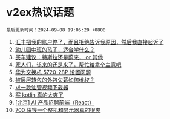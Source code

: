 # v2ex热议话题

`最后更新时间：2024-09-08 19:06:20 +0800`

1. [汇丰把我的账户停了，而且拒绝告诉我原因，然后我直接起诉了](https://www.v2ex.com/t/1071049)
1. [幼儿园中班的孩子，适合学什么？](https://www.v2ex.com/t/1071041)
1. [买车建议：特斯拉还是蔚来， or 其他](https://www.v2ex.com/t/1070983)
1. [家人们，该来的还是来了，帮忙给拿个主意吧](https://www.v2ex.com/t/1071062)
1. [华为交换机 5720-28P 设置问题](https://www.v2ex.com/t/1071047)
1. [被层层转包的外包欠薪如何维权？](https://www.v2ex.com/t/1071004)
1. [求一款油管视频下载器](https://www.v2ex.com/t/1071048)
1. [写 kotlin 真的太爽了](https://www.v2ex.com/t/1070989)
1. [[北京] AI 产品招聘前端（React）](https://www.v2ex.com/t/1071060)
1. [700 块钱一个整机和显示器真的很爽](https://www.v2ex.com/t/1071094)

